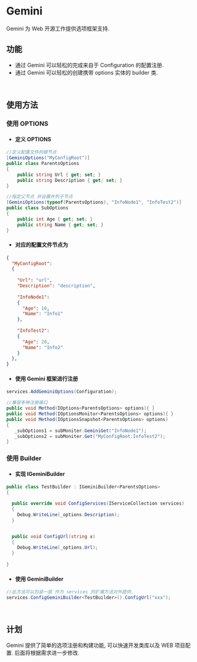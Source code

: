 # Gemini
Gemini 为 Web 开源工作提供选项框架支持.

## 功能

- 通过 Gemini 可以轻松的完成来自于 Configuration 的配置注册.
- 通过 Gemini 可以轻松的创建携带 options 实体的 builder 类.  

<br/>  

## 使用方法

### 使用 OPTIONS 

 - #### 定义 OPTIONS

```c#
//定义配置文件的根节点
[GeminiOptions("MyConfigRoot")]
public class ParentsOptions
{
    public string Url { get; set; }
    public string Description { get; set; }
}

//指定父节点 并设置并列子节点
[GeminiOptions(typeof(ParentsOptions), "InfoNode1", "InfoTest2")]
public class SubOptions
{
    public int Age { get; set; }
    public string Name { get; set; }
}
```  

 - #### 对应的配置文件节点为
```json
{
  "MyConfigRoot": 
  {
  
    "Url": "url",
    "Description": "description",
    
    "InfoNode1": 
    {
      "Age": 10,
      "Name": "Info1"
    },
    
    "InfoTest2": 
    {
      "Age": 20,
      "Name": "Info2"
    }
  },
}
```

 - #### 使用 Gemini 框架进行注册

```C#
services.AddGeminiOptions(Configuration);

//兼容多种注册接口
public void Method(IOptions<ParentsOptions> options){ }
public void Method(IOptionsMonitor<ParentsOptions> options){ }
public void Method(IOptionsSnapshot<ParentsOptions> options)
{ 
   _subOptions1 = subMoniter.GeminiGet("InfoNode1");
   _subOptions2 = subMoniter.Get("MyConfigRoot:InfoTest2");
}


```   

### 使用 Builder

- #### 实现 IGeminiBuilder   

```C#  
public class TestBuilder : IGeminiBuilder<ParentsOptions>
{

  public override void ConfigServices(IServiceCollection services)
  {
    Debug.WriteLine(_options.Description);
  }


  public void ConfigUrl(string x)
  {
    Debug.WriteLine(_options.Url);
  }
  
}
```  

- #### 使用 GeminiBuilder

```C# 
//此方法可以包装一层 作为 services 的扩展方法对外提供.
services.ConfigGeminiBuilder<TestBuilder>().ConfigUrl("xxx");

```
<br/>  

## 计划

Gemini 提供了简单的选项注册和构建功能, 可以快速开发类库以及 WEB 项目配置.
后面将根据需求进一步修改.
